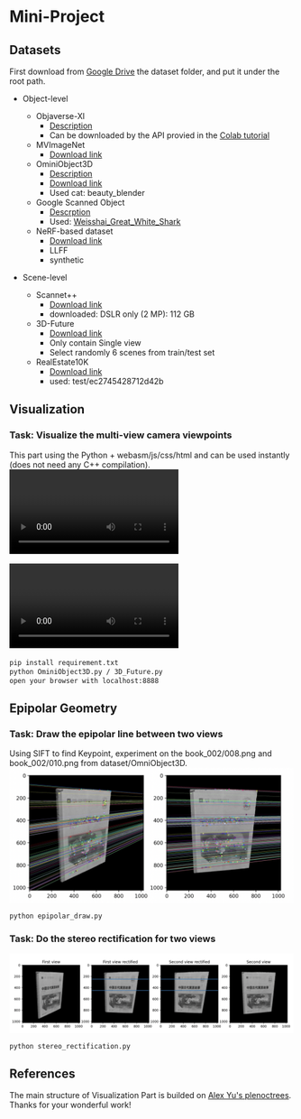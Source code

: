 # Mini-Project

## Datasets

First download from [Google Drive](https://drive.google.com/drive/folders/18i8eydHa6n2hnHUVirDFi22QDCzPLDaS?usp=drive_link)  the dataset folder, and put it under the root path.

- Object-level

  - Objaverse-Xl
    - [Description](https://github.com/allenai/objaverse-xl)
    - Can be downloaded by the API provied in the [Colab tutorial](https://colab.research.google.com/drive/15XpZMjrHXuky0IgBbXcsUtb_0g-XWYmN?usp=sharing)
  - MVImageNet
    - [Download link](https://github.com/GAP-LAB-CUHK-SZ/MVImgNet)
  - OminiObject3D
    - [Description](https://omniobject3d.github.io/)
    - [Download link](https://opendatalab.com/OpenXDLab/OmniObject3D-New/tree/main)
    - Used cat: beauty_blender
  - Google Scanned Object
    - [Descrption](https://research.google/resources/datasets/scanned-objects-google-research/)
    - Used: [Weisshai_Great_White_Shark](https://app.gazebosim.org/GoogleResearch/fuel/models/Weisshai_Great_White_Shark)
  - NeRF-based dataset
    - [Download link](https://drive.google.com/drive/folders/128yBriW1IG_3NJ5Rp7APSTZsJqdJdfc1)
    - LLFF
    - synthetic
- Scene-level

  - Scannet++
    - [Download link](https://kaldir.vc.in.tum.de/scannetpp/dashboard)
    - downloaded: DSLR only (2 MP): 112 GB
  - 3D-Future
    - [Download link](https://tianchi.aliyun.com/specials/promotion/alibaba-3d-future#)
    - Only contain Single view
    - Select randomly 6 scenes from train/test set
  - RealEstate10K
    - [Download link](https://google.github.io/realestate10k/download.html)
    - used: test/ec2745428712d42b

## Visualization

### Task: Visualize the multi-view camera viewpoints
This part using the Python + webasm/js/css/html and can be used instantly (does not need any C++ compilation).
![visualization_omni3d](https://github.com/fusheng-ji/miniproject/blob/main/asset/visualization_omni3d.mov)

![visualization_3d_future](https://github.com/fusheng-ji/miniproject/blob/main/asset/visualization_3d_future.mov)


```
pip install requirement.txt
python OminiObject3D.py / 3D_Future.py 
open your browser with localhost:8888
```

## Epipolar Geometry

### Task: Draw the epipolar line between two views

Using SIFT to find Keypoint, experiment on the book_002/008.png and book_002/010.png from dataset/OmniObject3D.
<img src="https://github.com/fusheng-ji/miniproject/blob/main/asset/epipolar_line.PNG" align="center">

```
python epipolar_draw.py
```

### Task: Do the stereo rectification for two views
<img src="https://github.com/fusheng-ji/miniproject/blob/main/asset/stereo_rectification.PNG" align="center">

```
python stereo_rectification.py
```

## References

The main structure of Visualization Part is builded on [Alex Yu's plenoctrees](https://github.com/sxyu/nerfvis/tree/master). Thanks for your wonderful work!
